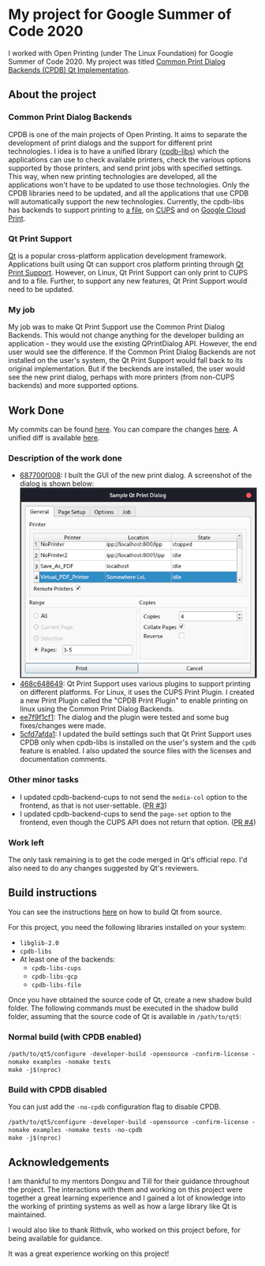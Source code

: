 # My project for Google Summer of Code 2020
I worked with Open Printing (under The Linux Foundation) for Google Summer of Code 2020. My project was titled [Common Print Dialog Backends (CPDB) Qt Implementation](https://summerofcode.withgoogle.com/projects/#6705486251950080).

## About the project
### Common Print Dialog Backends
CPDB is one of the main projects of Open Printing. It aims to separate the development of print dialogs and the support for different print technologies. I idea is to have a unified library ([cpdb-libs](https://github.com/OpenPrinting/cpdb-libs)) which the applications can use to check available printers, check the various options supported by those printers, and send print jobs with specified settings. This way, when new printing technologies are developed, all the applications won't have to be updated to use those technologies. Only the CPDB libraries need to be updated, and all the applications that use CPDB will automatically support the new technologies. Currently, the cpdb-libs has backends to support printing to [a file](https://github.com/OpenPrinting/cpdb-backend-file), on [CUPS](https://github.com/OpenPrinting/cpdb-backend-cups) and on [Google Cloud Print](https://github.com/OpenPrinting/cpdb-backend-gcp).

### Qt Print Support
[Qt](https://www.qt.io/) is a popular cross-platform application development framework. Applications built using Qt can support cros platform printing through [Qt Print Support](https://doc.qt.io/qt-5/qtprintsupport-index.html). However, on Linux, Qt Print Support can only print to CUPS and to a file. Further, to support any new features, Qt Print Support would need to be updated.

### My job
My job was to make Qt Print Support use the Common Print Dialog Backends. This would not change anything for the developer building an application - they would use the existing QPrintDialog API. However, the end user would see the difference. If the Common Print Dialog Backends are not installed on the user's system, the Qt Print Support would fall back to its original implementation. But if the beckends are installed, the user would see the new print dialog, perhaps with more printers (from non-CUPS backends) and more supported options.

## Work Done

My commits can be found [here](https://github.com/dryairship/qtbase/commits/gsoc-2020). You can compare the changes [here](https://github.com/dryairship/qtbase/compare/5.15...dryairship:gsoc-2020). A unified diff is available [here](https://github.com/dryairship/qtbase/compare/5.15...dryairship:gsoc-2020.diff).

### Description of the work done
 - [687700f008](https://github.com/dryairship/qtbase/commit/687700f00872f0a164d09c22929cdff5b2d38db2): I built the GUI of the new print dialog. A screenshot of the dialog is shown below:
![Screenshot](./screenshot.png)
 - [468c648649](https://github.com/dryairship/qtbase/commit/468c648649482478477ee5509c6bcd7f1d0bcc3e): Qt Print Support uses various plugins to support printing on different platforms. For Linux, it uses the CUPS Print Plugin. I created a new Print Plugin called the "CPDB Print Plugin" to enable printing on linux using the Common Print Dialog Backends.
 - [ee7f9f1cf1](https://github.com/dryairship/qtbase/commit/ee7f9f1cf1d85a44d93bcc9dd6de35e93f6d30f7): The dialog and the plugin were tested and some bug fixes/changes were made.
 - [5cfd7afda1](https://github.com/dryairship/qtbase/commit/5cfd7afda1be593237992aa3d0c6ba7a6d44e5f1): I updated the build settings such that Qt Print Support uses CPDB only when cpdb-libs is installed on the user's system and the `cpdb` feature is enabled. I also updated the source files with the licenses and documentation comments.

### Other minor tasks
 - I updated cpdb-backend-cups to not send the `media-col` option to the frontend, as that is not user-settable. ([PR #3](https://github.com/OpenPrinting/cpdb-backend-cups/pull/3))
 - I updated cpdb-backend-cups to send the `page-set` option to the frontend, even though the CUPS API does not return that option. ([PR #4](https://github.com/OpenPrinting/cpdb-backend-cups/pull/4))

### Work left
The only task remaining is to get the code merged in Qt's official repo. I'd also need to do any changes suggested by Qt's reviewers.

## Build instructions
You can see the instructions [here](https://wiki.qt.io/Building_Qt_5_from_Git) on how to build Qt from source.

For this project, you need the following libraries installed on your system:
 - `libglib-2.0`
 - `cpdb-libs`
 - At least one of the backends: 
   - `cpdb-libs-cups`
   - `cpdb-libs-gcp`
   - `cpdb-libs-file`

Once you have obtained the source code of Qt, create a new shadow build folder. The following commands must be executed in the shadow build folder, assuming that the source code of Qt is available in `/path/to/qt5`:

### Normal build (with CPDB enabled)
```
/path/to/qt5/configure -developer-build -opensource -confirm-license -nomake examples -nomake tests
make -j$(nproc)
```

### Build with CPDB disabled
You can just add the `-no-cpdb` configuration flag to disable CPDB.  
```
/path/to/qt5/configure -developer-build -opensource -confirm-license -nomake examples -nomake tests -no-cpdb
make -j$(nproc)
```

## Acknowledgements
I am thankful to my mentors Dongxu and Till for their guidance throughout the project. The interactions with them and working on this project were together a great learning experience and I gained a lot of knowledge into the working of printing systems as well as how a large library like Qt is maintained.

I would also like to thank Rithvik, who worked on this project before, for being available for guidance.

It was a great experience working on this project!
